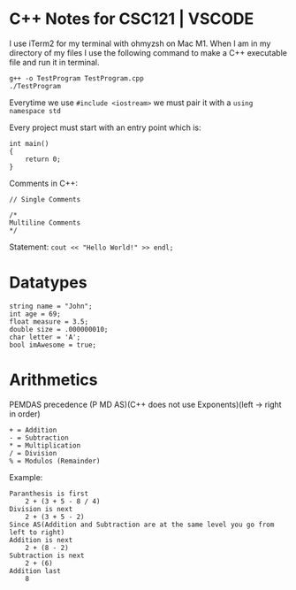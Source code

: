 #  C++ Notes for CSC121 | VSCODE
I use iTerm2 for my terminal with ohmyzsh on Mac M1. When I am in my directory of my files I use the following command to make a C++ executable file and run it in terminal.
```
g++ -o TestProgram TestProgram.cpp
./TestProgram
```
Everytime we use ```#include <iostream>``` we must pair it with a ```using namespace std```

Every project must start with an entry point which is:
```
int main()
{
	return 0;
}
```
Comments in C++:
```
// Single Comments
```
```
/*
Multiline Comments
*/
```
Statement: ```cout << "Hello World!" >> endl;```

#  Datatypes
```
string name = "John";
int age = 69;
float measure = 3.5;
double size = .000000010;
char letter = 'A';
bool imAwesome = true;
```

#  Arithmetics

PEMDAS precedence (P MD AS)(C++ does not use Exponents)(left -> right in order)
```
+ = Addition
- = Subtraction
* = Multiplication
/ = Division
% = Modulos (Remainder)
```
Example:
```
Paranthesis is first
	2 + (3 + 5 - 8 / 4)
Division is next
	2 + (3 + 5 - 2)
Since AS(Addition and Subtraction are at the same level you go from left to right)
Addition is next
	2 + (8 - 2)
Subtraction is next
	2 + (6)
Addition last
	8
```